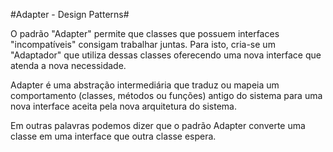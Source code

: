 #Adapter - Design Patterns#

O padrão "Adapter" permite que classes que possuem interfaces "incompatíveis" consigam trabalhar juntas. Para isto,
cria-se um "Adaptador" que utiliza dessas classes oferecendo uma nova interface que atenda a nova necessidade.

Adapter é uma abstração intermediária que traduz ou mapeia um comportamento (classes, métodos ou funções) antigo
do sistema para uma nova interface aceita pela nova arquitetura do sistema.

Em outras palavras podemos dizer que o padrão Adapter converte uma classe em uma interface que outra classe espera.
